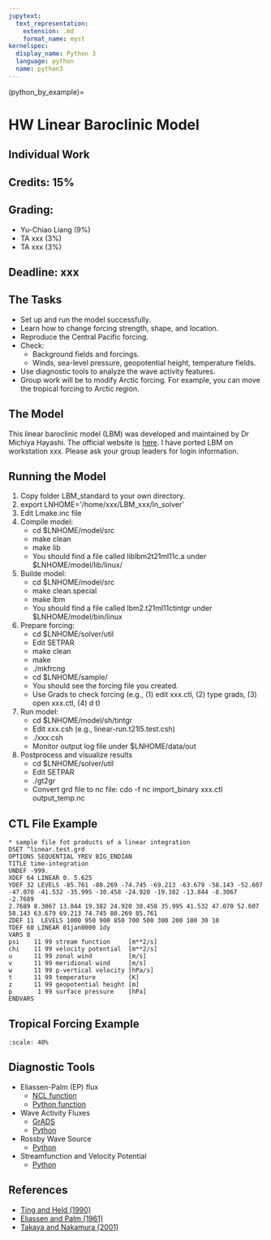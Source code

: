 ```yaml
---
jupytext:
  text_representation:
    extension: .md
    format_name: myst
kernelspec:
  display_name: Python 3
  language: python
  name: python3
---
```


(python_by_example)=

# HW Linear Baroclinic Model

## Individual Work

## Credits: 15%

## Grading:
- Yu-Chiao Liang (9%)
- TA xxx (3%) 
- TA xxx (3%)

## Deadline: xxx

## The Tasks

- Set up and run the model successfully.
- Learn how to change forcing strength, shape, and location.
- Reproduce the Central Pacific forcing.
- Check:
  - Background fields and forcings.
  - Winds, sea-level pressure, geopotential height, temperature fields.
- Use diagnostic tools to analyze the wave activity features.
- Group work will be to modify Arctic forcing. For example, you can move the tropical forcing to Arctic region.

## The Model

This linear baroclinic model (LBM) was developed and maintained by Dr Michiya Hayashi. 
The official website is [here](https://ccsr.aori.u-tokyo.ac.jp/~lbm/sub/lbm_4.html).
I have ported LBM on workstation xxx. Please ask your group leaders for login information.

## Running the Model

1. Copy folder LBM_standard to your own directory.
2. export LNHOME='/home/xxx/LBM_xxx/ln_solver'
3. Edit Lmake.inc file
4. Compile model:
   - cd $LNHOME/model/src
   - make clean
   - make lib 
   - You should find a file called liblbm2t21ml11c.a under $LNHOME/model/lib/linux/
5. Builde model:
   - cd $LNHOME/model/src 
   - make clean.special
   - make lbm
   - You should find a file called lbm2.t21ml11ctintgr under $LNHOME/model/bin/linux
6. Prepare forcing:
   - cd $LNHOME/solver/util
   - Edit SETPAR
   - make clean
   - make
   - ./mkfrcng
   - cd $LNHOME/sample/
   - You should see the forcing file you created.
   - Use Grads to check forcing (e.g., (1) edit xxx.ctl, (2) type grads, (3) open xxx.ctl, (4) d t)
7. Run model:
   - cd $LNHOME/model/sh/tintgr
   - Edit xxx.csh (e.g., linear-run.t21l5.test.csh)
   - ./xxx.csh
   - Monitor output log file under $LNHOME/data/out
8. Postprocess and visualize results
   - cd $LNHOME/solver/util
   - Edit SETPAR
   - ./gt2gr
   - Convert grd file to nc file: cdo -f nc import_binary xxx.ctl output_temp.nc

## CTL File Example

```{code-cell} linux
* sample file fot products of a linear integration
DSET ^linear.test.grd
OPTIONS SEQUENTIAL YREV BIG_ENDIAN
TITLE time-integration
UNDEF -999.
XDEF 64 LINEAR 0. 5.625
YDEF 32 LEVELS -85.761 -80.269 -74.745 -69.213 -63.679 -58.143 -52.607
-47.070 -41.532 -35.995 -30.458 -24.920 -19.382 -13.844 -8.3067 -2.7689
2.7689 8.3067 13.844 19.382 24.920 30.458 35.995 41.532 47.070 52.607
58.143 63.679 69.213 74.745 80.269 85.761
ZDEF 11  LEVELS 1000 950 900 850 700 500 300 200 100 30 10
TDEF 60 LINEAR 01jan0000 1dy
VARS 8
psi    11 99 stream function     [m**2/s]
chi    11 99 velocity potential  [m**2/s]
u      11 99 zonal wind          [m/s]
v      11 99 meridional wind     [m/s]
w      11 99 p-vertical velocity [hPa/s]
t      11 99 temperature         [K]
z      11 99 geopotential height [m]
p       1 99 surface pressure    [hPa]
ENDVARS
```

## Tropical Forcing Example
```{figure} /_static/lecture_specific/figures/lbm_cp_forcing.gif
:scale: 40%
```
## Diagnostic Tools

- Eliassen-Palm (EP) flux
  - [NCL function](https://www.ncl.ucar.edu/Applications/EPflux.shtml)
  - [Python function](https://github.com/mjucker/aostools/blob/master/climate.py)
- Wave Activity Fluxes  
  - [GrADS](http://www.atmos.rcast.u-tokyo.ac.jp/nishii/programs/index.html)
  - [Python](https://github.com/marisolosman/Reunion_Clima/blob/master/WAF/Calculo_WAF.ipynb)
- Rossby Wave Source
  - [Python](https://ajdawson.github.io/windspharm/latest/examples/rws_standard.html) 
- Streamfunction and Velocity Potential
  - [Python](https://ajdawson.github.io/windspharm/latest/examples/sfvp_standard.html)

## References

- [Ting and Held (1990)](https://journals.ametsoc.org/view/journals/atsc/47/21/1520-0469_1990_047_2546_tswrta_2_0_co_2.xml)
- [Eliassen and Palm (1961)](https://math.nyu.edu/~pauluis/TEM/TEM/Papers_files/Ellassen%26Palm_1961.pdf)
- [Takaya and Nakamura (2001)](https://journals.ametsoc.org/view/journals/atsc/58/6/1520-0469_2001_058_0608_afoapi_2.0.co_2.xml)


